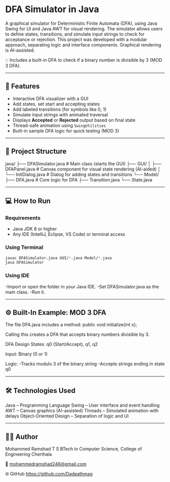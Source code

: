 # DFA Simulator in Java

A graphical simulator for Deterministic Finite Automata (DFA), using Java Swing for UI and Java AWT for visual rendering. The simulator allows users to define states, transitions, and simulate input strings to check for acceptance or rejection. This project was developed with a modular approach, separating logic and interface components. Graphical rendering is AI-assisted.

💡 Includes a built-in DFA to check if a binary number is divisible by 3 (MOD 3 DFA).

---

## 🧠 Features

- Interactive DFA visualizer with a GUI
- Add states, set start and accepting states
- Add labeled transitions (for symbols like 0, 1)
- Simulate input strings with animated traversal
- Displays **Accepted** or **Rejected** output based on final state
- Thread-safe animation using `SwingUtilities`
- Built-in sample DFA logic for quick testing (MOD 3)

---

## 📁 Project Structure

java/
├── DFASimulator.java # Main class (starts the GUI)
├── GUI/
│ ├── DFAPanel.java # Canvas component for visual state rendering (AI-aided)
│ └── InitDialog.java # Dialog for adding states and transitions
└── Model/
  ├── DFA.java # Core logic for DFA 
  ├── Transition.java
  └── State.java

---

## 💻 How to Run

### Requirements
- Java JDK 8 or higher
- Any IDE (IntelliJ, Eclipse, VS Code) or terminal access

### Using Terminal
```bash
javac DFASimulator.java GUI/*.java Model/*.java
java DFASimulator
```
### Using IDE

-Import or open the folder in your Java IDE.
-Set DFASimulator.java as the main class.
-Run it.

---

## ⚙️ Built-In Example: MOD 3 DFA

The file DFA.java includes a method:
public void initialize(int x);

Calling this creates a DFA that accepts binary numbers divisible by 3.

DFA Design
States: q0 (Start/Accept), q1, q2

Input: Binary (0 or 1)

Logic:  -Tracks modulo 3 of the binary string
        -Accepts strings ending in state q0

---

## 🛠 Technologies Used

Java – Programming Language
Swing – User interface and event handling
AWT – Canvas graphics (AI-assisted)
Threads – Simulated animation with delays
Object-Oriented Design – Separation of logic and UI

---

## 👨‍💻 Author
Mohammed Ramshad T S
BTech in Computer Science, College of Engineering Cherthala

📧 mohammedramshad246@gmail.com

🌐 GitHub https://github.com/Dadeathmag
    
